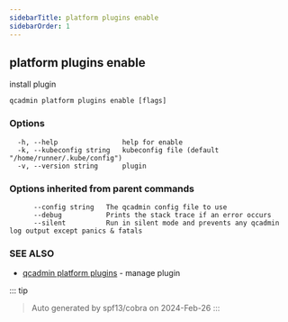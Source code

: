 ```yaml
---
sidebarTitle: platform plugins enable
sidebarOrder: 1
---
```


## platform plugins enable

install plugin

```
qcadmin platform plugins enable [flags]
```

### Options

```
  -h, --help                help for enable
  -k, --kubeconfig string   kubeconfig file (default "/home/runner/.kube/config")
  -v, --version string      plugin
```

### Options inherited from parent commands

```
      --config string   The qcadmin config file to use
      --debug           Prints the stack trace if an error occurs
      --silent          Run in silent mode and prevents any qcadmin log output except panics & fatals
```

### SEE ALSO

* [qcadmin platform plugins](platform_plugins.md)	 - manage plugin

::: tip
>Auto generated by spf13/cobra on 2024-Feb-26
:::